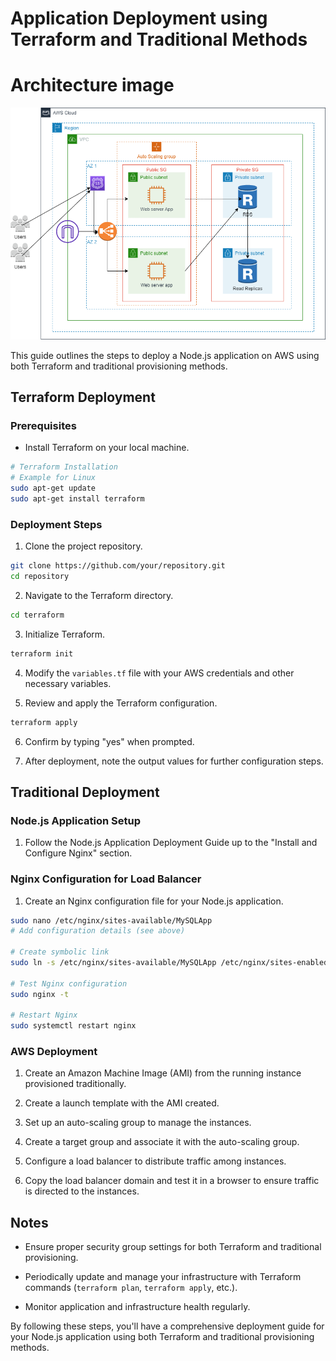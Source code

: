 # Application Deployment using Terraform and Traditional Methods

# Architecture image

![Alt text](architecture-image.png)

This guide outlines the steps to deploy a Node.js application on AWS using both Terraform and traditional provisioning methods.

## Terraform Deployment

### Prerequisites

- Install Terraform on your local machine.

```bash
# Terraform Installation
# Example for Linux
sudo apt-get update
sudo apt-get install terraform
```

### Deployment Steps

1. Clone the project repository.

```bash
git clone https://github.com/your/repository.git
cd repository
```

2. Navigate to the Terraform directory.

```bash
cd terraform
```

3. Initialize Terraform.

```bash
terraform init
```

4. Modify the `variables.tf` file with your AWS credentials and other necessary variables.

5. Review and apply the Terraform configuration.

```bash
terraform apply
```

6. Confirm by typing "yes" when prompted.

7. After deployment, note the output values for further configuration steps.

## Traditional Deployment

### Node.js Application Setup

1. Follow the Node.js Application Deployment Guide up to the "Install and Configure Nginx" section.

### Nginx Configuration for Load Balancer

1. Create an Nginx configuration file for your Node.js application.

```bash
sudo nano /etc/nginx/sites-available/MySQLApp
# Add configuration details (see above)

# Create symbolic link
sudo ln -s /etc/nginx/sites-available/MySQLApp /etc/nginx/sites-enabled

# Test Nginx configuration
sudo nginx -t

# Restart Nginx
sudo systemctl restart nginx
```

### AWS Deployment

1. Create an Amazon Machine Image (AMI) from the running instance provisioned traditionally.

2. Create a launch template with the AMI created.

3. Set up an auto-scaling group to manage the instances.

4. Create a target group and associate it with the auto-scaling group.

5. Configure a load balancer to distribute traffic among instances.

6. Copy the load balancer domain and test it in a browser to ensure traffic is directed to the instances.

## Notes

- Ensure proper security group settings for both Terraform and traditional provisioning.

- Periodically update and manage your infrastructure with Terraform commands (`terraform plan`, `terraform apply`, etc.).

- Monitor application and infrastructure health regularly.

By following these steps, you'll have a comprehensive deployment guide for your Node.js application using both Terraform and traditional provisioning methods.
